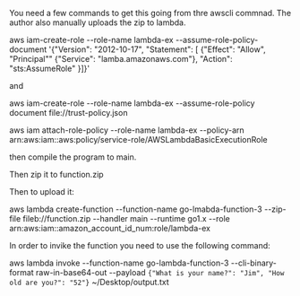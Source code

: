You need a few commands to get this going from thre awscli commnad.
The author also manually uploads the zip to lambda.

aws iam-create-role --role-name lambda-ex --assume-role-policy-document '{"Version": "2012-10-17", "Statement": [ {"Effect": "Allow", "Principal"" {"Service": "lamba.amazonaws.com"}, "Action": "sts:AssumeRole" }]}'

and 

aws iam-create-role --role-name lambda-ex --assume-role-policy document file://trust-policy.json

aws iam attach-role-policy --role-name lambda-ex --policy-arn arn:aws:iam::aws:policy/service-role/AWSLambdaBasicExecutionRole

then compile the program to main.

Then zip it to function.zip

Then to upload it:

aws lambda create-function --function-name go-lmabda-function-3 --zip-file fileb://function.zip --handler main --runtime go1.x --role arn:aws:iam::amazon_account_id_num:role/lambda-ex

In order to invike the function you need to use the following command:

aws lambda invoke --function-name go-lambda-function-3 --cli-binary-format raw-in-base64-out --payload `{"What is your name?": "Jim", "How old are you?": "52"}` ~/Desktop/output.txt




